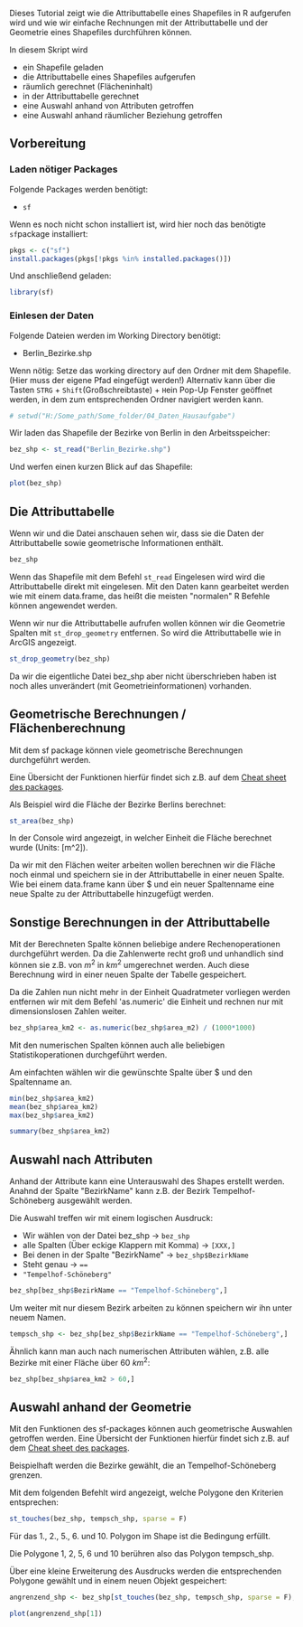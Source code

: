 Dieses Tutorial zeigt wie die Attributtabelle eines Shapefiles in R aufgerufen wird und wie wir einfache Rechnungen mit der Attributtabelle und der Geometrie eines Shapefiles durchführen können.

In diesem Skript wird

* ein Shapefile geladen
* die Attributtabelle eines Shapefiles aufgerufen
* räumlich gerechnet (Flächeninhalt)
* in der Attributtabelle gerechnet
* eine Auswahl anhand von Attributen getroffen
* eine Auswahl anhand räumlicher Beziehung getroffen

## Vorbereitung

### Laden nötiger Packages
Folgende Packages werden benötigt:

* `sf`

Wenn es noch nicht schon installiert ist, wird hier noch das benötigte `sf`package installiert: 

```r
pkgs <- c("sf")
install.packages(pkgs[!pkgs %in% installed.packages()])
```

Und anschließend geladen:

```r
library(sf)
```

### Einlesen der Daten

Folgende Dateien werden im Working Directory benötigt:

* Berlin_Bezirke.shp

Wenn nötig: Setze das working directory auf den Ordner mit dem Shapefile. (Hier muss der eigene Pfad eingefügt werden!)
Alternativ kann über die Tasten `STRG` + `Shift`(Großschreibtaste) + `H`ein Pop-Up Fenster geöffnet werden, in dem zum entsprechenden Ordner navigiert werden kann.

```r
# setwd("H:/Some_path/Some_folder/04_Daten_Hausaufgabe")
```

Wir laden das Shapefile der Bezirke von Berlin in den Arbeitsspeicher:

```r
bez_shp <- st_read("Berlin_Bezirke.shp")
```

Und werfen einen kurzen Blick auf das Shapefile:

```r
plot(bez_shp)
```

## Die Attributtabelle

Wenn wir und die Datei anschauen sehen wir, dass sie die Daten der Attributtabelle sowie geometrische Informationen enthält.

```r
bez_shp
```

Wenn das Shapefile mit dem Befehl `st_read` Eingelesen wird wird die Attributtabelle direkt mit eingelesen. Mit den Daten kann gearbeitet werden wie mit einem data.frame, das heißt die meisten "normalen" R Befehle können angewendet werden.

Wenn wir nur die Attributtabelle aufrufen wollen können wir die Geometrie Spalten mit `st_drop_geometry` entfernen. So wird die Attributtabelle wie in ArcGIS angezeigt.

```r
st_drop_geometry(bez_shp)
```

Da wir die eigentliche Datei bez_shp aber nicht überschrieben haben ist noch alles unverändert (mit Geometrieinformationen) vorhanden.

## Geometrische Berechnungen / Flächenberechnung

Mit dem sf package können viele geometrische Berechnungen durchgeführt werden.

Eine Übersicht der Funktionen hierfür findet sich z.B. auf dem [Cheat sheet des packages](https://github.com/rstudio/cheatsheets/blob/main/sf.pdf).

Als Beispiel wird die Fläche der Bezirke Berlins berechnet:

```r
st_area(bez_shp)
```

In der Console wird angezeigt, in welcher Einheit die Fläche berechnet wurde (Units: [m^2]).

Da wir mit den Flächen weiter arbeiten wollen berechnen wir die Fläche noch einmal und speichern sie in der Attributtabelle in einer neuen Spalte. Wie bei einem data.frame kann über $ und ein neuer Spaltenname eine neue Spalte zu der Attributtabelle hinzugefügt werden.

## Sonstige Berechnungen in der Attributtabelle

Mit der Berechneten Spalte können beliebige andere Rechenoperationen durchgeführt werden. Da die Zahlenwerte recht groß und unhandlich sind können sie z.B. von $m^2$ in $km^2$ umgerechnet werden. Auch diese Berechnung wird in einer neuen Spalte der Tabelle gespeichert.

Da die Zahlen nun nicht mehr in der Einheit Quadratmeter vorliegen werden entfernen wir mit dem Befehl 'as.numeric' die Einheit und rechnen nur mit dimensionslosen Zahlen weiter.

```r
bez_shp$area_km2 <- as.numeric(bez_shp$area_m2) / (1000*1000)
```

Mit den numerischen Spalten können auch alle beliebigen Statistikoperationen durchgeführt werden.

Am einfachten wählen wir die gewünschte Spalte über $ und den Spaltenname an.

```r
min(bez_shp$area_km2)
mean(bez_shp$area_km2)
max(bez_shp$area_km2)

summary(bez_shp$area_km2)
```

## Auswahl nach Attributen

Anhand der Attribute kann eine Unterauswahl des Shapes erstellt werden. Anahnd der Spalte "BezirkName" kann z.B. der Bezirk Tempelhof-Schöneberg ausgewählt werden.

Die Auswahl treffen wir mit einem logischen Ausdruck:

- Wir wählen von der Datei bez_shp -> `bez_shp`
- alle Spalten (Über eckige Klappern mit Komma) -> `[XXX,]`
- Bei denen in der Spalte "BezirkName" -> `bez_shp$BezirkName`
- Steht genau -> `==`
- `"Tempelhof-Schöneberg"`

```r
bez_shp[bez_shp$BezirkName == "Tempelhof-Schöneberg",]
```

Um weiter mit nur diesem Bezirk arbeiten zu können speichern wir ihn unter neuem Namen.

```r
tempsch_shp <- bez_shp[bez_shp$BezirkName == "Tempelhof-Schöneberg",]
```

Ähnlich kann man auch nach numerischen Attributen wählen, z.B. alle Bezirke mit einer Fläche über 60 $km^2$:

```r
bez_shp[bez_shp$area_km2 > 60,]
```

## Auswahl anhand der Geometrie

Mit den Funktionen des sf-packages können auch geometrische Auswahlen getroffen werden. Eine Übersicht der Funktionen hierfür findet sich z.B. auf dem [Cheat sheet des packages](https://github.com/rstudio/cheatsheets/blob/main/sf.pdf).

Beispielhaft werden die Bezirke gewählt, die an Tempelhof-Schöneberg grenzen.

Mit dem folgenden Befehlt wird angezeigt, welche Polygone den Kriterien entsprechen:

```r
st_touches(bez_shp, tempsch_shp, sparse = F)
```

Für das 1., 2., 5., 6. und 10. Polygon im Shape ist die Bedingung erfüllt.

Die Polygone 1, 2, 5, 6 und 10 berühren also das Polygon tempsch_shp.

Über eine kleine Erweiterung des Ausdrucks werden die entsprechenden Polygone gewählt und in einem neuen Objekt gespeichert:

```r
angrenzend_shp <- bez_shp[st_touches(bez_shp, tempsch_shp, sparse = F),]

plot(angrenzend_shp[1])
```
